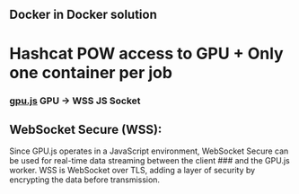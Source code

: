## Docker in Docker solution

# Hashcat POW access to GPU + Only one container per job


### [gpu.js](https://gpu.rocks/#/]) GPU -> WSS JS Socket
## WebSocket Secure (WSS): 
Since GPU.js operates in a JavaScript environment, WebSocket Secure can be used for real-time data streaming between the client ### and the GPU.js worker. WSS is WebSocket over TLS, adding a layer of security by encrypting the data before transmission.


